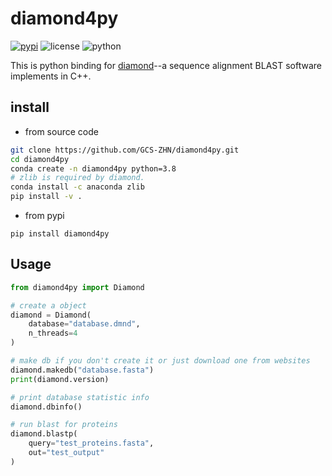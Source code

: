 # diamond4py
[![pypi](https://github.com/GCS-ZHN/diamond4py/actions/workflows/pypi.yml/badge.svg)](https://pypi.org/project/diamond4py/)
![license](https://img.shields.io/badge/license-GPLv3-blue.svg)
![python](https://img.shields.io/badge/python->=3.7-success.svg)

This is python binding for [diamond](https://github.com/bbuchfink/diamond)--a sequence alignment BLAST software implements in C++.

## install

- from source code
```bash
git clone https://github.com/GCS-ZHN/diamond4py.git
cd diamond4py
conda create -n diamond4py python=3.8
# zlib is required by diamond.
conda install -c anaconda zlib
pip install -v .
```

- from pypi
```bahs
pip install diamond4py
```

## Usage
```python
from diamond4py import Diamond

# create a object
diamond = Diamond(
    database="database.dmnd",
    n_threads=4
)

# make db if you don't create it or just download one from websites
diamond.makedb("database.fasta")
print(diamond.version)

# print database statistic info
diamond.dbinfo()

# run blast for proteins
diamond.blastp(
    query="test_proteins.fasta",
    out="test_output"
)
```
